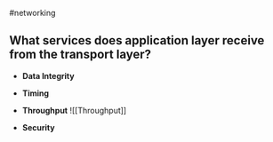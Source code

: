 #networking 

## What services does application layer receive from the transport layer?

- **Data Integrity**

- **Timing**

- **Throughput**
![[Throughput]]


- **Security**
